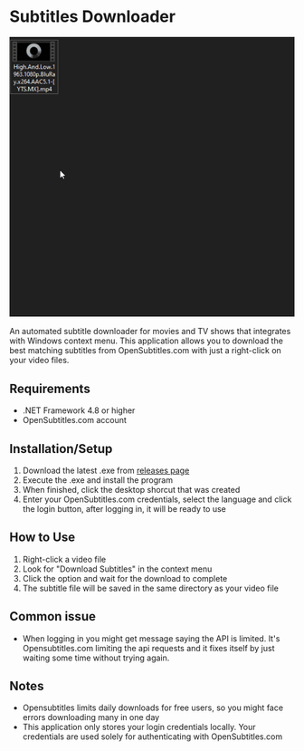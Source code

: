 # Subtitles Downloader
![example img](example.gif)

An automated subtitle downloader for movies and TV shows that integrates with Windows context menu. This application allows you to download the best matching subtitles from OpenSubtitles.com with just a right-click on your video files.

## Requirements
- .NET Framework 4.8 or higher
- OpenSubtitles.com account

## Installation/Setup

1. Download the latest .exe from [releases page](https://github.com/Gabriel-sy/SubtitlesDownloader/releases)
2. Execute the .exe and install the program
3. When finished, click the desktop shorcut that was created
4. Enter your OpenSubtitles.com credentials, select the language and click the login button, after logging in, it will be ready to use

## How to Use

1. Right-click a video file
2. Look for "Download Subtitles" in the context menu
3. Click the option and wait for the download to complete
4. The subtitle file will be saved in the same directory as your video file

## Common issue
 - When logging in you might get message saying the API is limited. It's Opensubtitles.com limiting the api requests and it fixes itself by just waiting some time without trying again.

## Notes
 - Opensubtitles limits daily downloads for free users, so you might face errors downloading many in one day
 - This application only stores your login credentials locally. Your credentials are used solely for authenticating with OpenSubtitles.com
